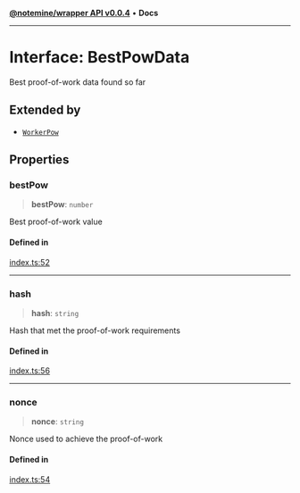 [**@notemine/wrapper API v0.0.4**](../README.md) • **Docs**

***

# Interface: BestPowData

Best proof-of-work data found so far

## Extended by

- [`WorkerPow`](WorkerPow.md)

## Properties

### bestPow

> **bestPow**: `number`

Best proof-of-work value

#### Defined in

[index.ts:52](https://github.com/sandwichfarm/minnote-wasm/blob/dc6f370600c3d4348f40a1c0bba1ae3cb37dbb5a/packages/wrapper/src/index.ts#L52)

***

### hash

> **hash**: `string`

Hash that met the proof-of-work requirements

#### Defined in

[index.ts:56](https://github.com/sandwichfarm/minnote-wasm/blob/dc6f370600c3d4348f40a1c0bba1ae3cb37dbb5a/packages/wrapper/src/index.ts#L56)

***

### nonce

> **nonce**: `string`

Nonce used to achieve the proof-of-work

#### Defined in

[index.ts:54](https://github.com/sandwichfarm/minnote-wasm/blob/dc6f370600c3d4348f40a1c0bba1ae3cb37dbb5a/packages/wrapper/src/index.ts#L54)
